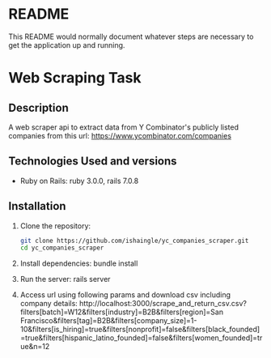 # README

This README would normally document whatever steps are necessary to get the
application up and running.

# Web Scraping Task

## Description

A web scraper api to extract data from Y Combinator's publicly listed companies from this url: https://www.ycombinator.com/companies

## Technologies Used and versions

- Ruby on Rails: ruby 3.0.0, rails 7.0.8

## Installation

1. Clone the repository:

   ```bash
   git clone https://github.com/ishaingle/yc_companies_scraper.git
   cd yc_companies_scraper

2. Install dependencies:
   bundle install

4. Run the server:
   rails server

5. Access url using following params and download csv including company details:
   http://localhost:3000/scrape_and_return_csv.csv?filters[batch]=W12&filters[industry]=B2B&filters[region]=San Francisco&filters[tag]=B2B&filters[company_size]=1-10&filters[is_hiring]=true&filters[nonprofit]=false&filters[black_founded]=true&filters[hispanic_latino_founded]=false&filters[women_founded]=true&n=12
